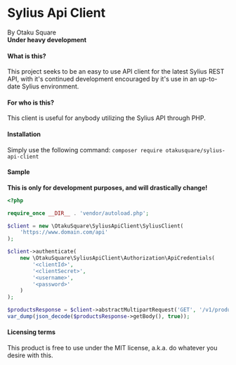 # Sylius Api Client
By Otaku Square  
**Under heavy development**

#### What is this?
This project seeks to be an easy to use API client for the latest Sylius REST API, with it's continued 
development encouraged by it's use in an up-to-date Sylius environment.  
  
#### For who is this?
This client is useful for anybody utilizing the Sylius API through PHP.

#### Installation
Simply use the following command: `composer require otakusquare/sylius-api-client`

#### Sample
**This is only for development purposes, and will drastically change!**
```php
<?php

require_once __DIR__ . 'vendor/autoload.php';

$client = new \OtakuSquare\SyliusApiClient\SyliusClient(
    'https://www.domain.com/api'
);

$client->authenticate(
    new \OtakuSquare\SyliusApiClient\Authorization\ApiCredentials(
        '<clientId>',
        '<clientSecret>',
        '<username>',
        '<password>'
    )
);

$productsResponse = $client->abstractMultipartRequest('GET', '/v1/products/?limit=999');
var_dump(json_decode($productsResponse->getBody(), true));
```

#### Licensing terms
This product is free to use under the MIT license, a.k.a. do whatever you desire with this.
